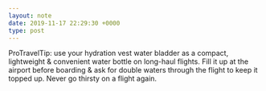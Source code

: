 ```yaml
---
layout: note
date: 2019-11-17 22:29:30 +0000
type: post
---
```


ProTravelTip: use your hydration vest water bladder as a compact, lightweight & convenient water bottle on long-haul flights. Fill it up at the airport before boarding & ask for double waters through the flight to keep it topped up. Never go thirsty on a flight again.

